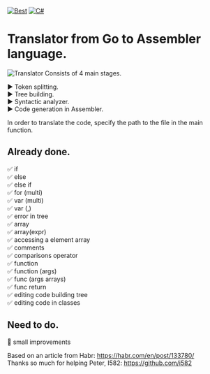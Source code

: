 [![Best](https://img.shields.io/badge/The%20best%20TRANSLATOR-GO-blue)](https://github.com/VasilevMaxim/TranslatorGo)
[![C#](https://img.shields.io/badge/Code%20Style-C%23-blueviolet)](https://docs.microsoft.com/en-us/dotnet/standard/design-guidelines/index?redirectedfrom=MSDN)
# Translator from Go to Assembler language.   


![Translator](https://sun9-37.userapi.com/c858032/v858032731/1890f7/F0RMRY0Npr4.jpg "GO")
Consists of 4 main stages.    

:arrow_forward: Token splitting.   
:arrow_forward: Tree building.    
:arrow_forward: Syntactic analyzer.   
:arrow_forward: Code generation in Assembler.   

In order to translate the code, specify the path to the file in the main function.

## Already done.
:white_check_mark: if   
:white_check_mark: else   
:white_check_mark: else if    
:white_check_mark: for (multi)    
:white_check_mark: var (multi)         
:white_check_mark: var (,)     
:white_check_mark: error in tree    
:white_check_mark: array    
:white_check_mark: array(expr)     
:white_check_mark: accessing a element array     
:white_check_mark: comments       
:white_check_mark: comparisons operator      
:white_check_mark: function       
:white_check_mark: function (args)      
:white_check_mark: func (args arrays)       
:white_check_mark: func return     
:white_check_mark: editing code building tree       
:white_check_mark: editing code in classes  

## Need to do.

:black_square_button: small improvements

Based on an article from Habr: https://habr.com/en/post/133780/     
Thanks so much for helping Peter, I582: https://github.com/i582
